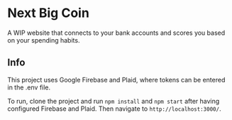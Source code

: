 # Next Big Coin

A WIP website that connects to your bank accounts and scores you based on your spending habits.

## Info

This project uses Google Firebase and Plaid, where tokens can be entered in the .env file.

To run, clone the project and run `npm install` and `npm start` after having configured Firebase and Plaid. Then navigate to `http://localhost:3000/`.
